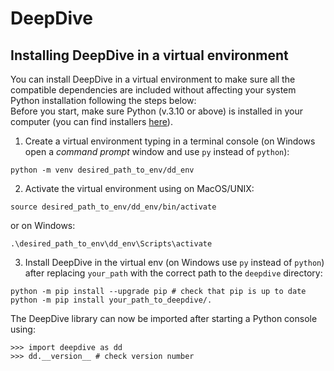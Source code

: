 # DeepDive 

## Installing DeepDive in a virtual environment
You can install DeepDive in a virtual environment to make sure all the compatible dependencies are included without affecting your system Python installation following the steps below:  
Before you start, make sure Python (v.3.10 or above) is installed in your computer (you can find installers [here](https://www.python.org/downloads/)).    

1) Create a virtual environment typing in a terminal console (on Windows open a *command prompt* window and use `py` instead of `python`): 

```
python -m venv desired_path_to_env/dd_env
```  

2) Activate the virtual environment using on MacOS/UNIX: 

```
source desired_path_to_env/dd_env/bin/activate
```
or on Windows:

```
.\desired_path_to_env\dd_env\Scripts\activate
```  

3) Install DeepDive in the virtual env (on Windows use `py` instead of `python`) after replacing `your_path` with the correct path to the `deepdive` directory:

```
python -m pip install --upgrade pip # check that pip is up to date
python -m pip install your_path_to_deepdive/.
```

The DeepDive library can now be imported after starting a Python console using:

```
>>> import deepdive as dd
>>> dd.__version__ # check version number
```
